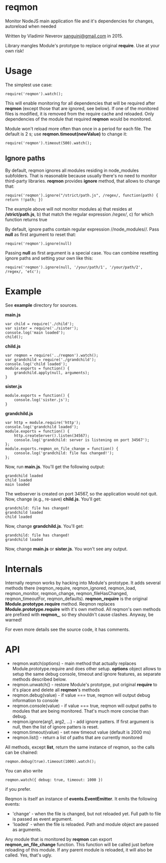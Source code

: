 # reqmon

Monitor NodeJS main application file and it's dependencies for changes, autoreload when needed

Written by Vladimir Neverov <sanguini@gmail.com> in 2015.

Library mangles Module's prototype to replace original **require**. Use at your own risk!

Usage
=====

The simplest use case:

	require('reqmon').watch();

This will enable monitoring for all dependencies that will be required after **reqmon** (except those that are ignored, see below).
If one of the monitored files is modified, it is removed from the require cache and reloaded. Only dependencies of the module that required
**reqmon** would be monitored.

Module won't reload more often than once in a period for each file. The default is 2 s; use **reqmon.timeout(newValue)** to change it:

	require('reqmon').timeout(500).watch();

Ignore paths
------------

By default, reqmon ignores all modules residing in node_modules subfolders. That is reasonable because usually there's no need to
monitor third-party libraries. **reqmon** provides **ignore** method, that allows to change that:

	require('reqmon').ignore("/strict/path.js", /regex/, function(path) { return !!path; })

The example above will not monitor modules
  a) that resides at **/strict/path.js**,
  b) that match the regular expression */regex/*,
  c) for which function returns true

By default, ignore paths contain regular expression /\/node_modules\//. Pass **null** as first argument to reset that:

	require('reqmon').ignore(null)

Passing **null** as first argument is a special case. You can combine resetting ignore paths and setting your own like this:

	require('reqmon').ignore(null, '/your/path/1', '/your/path/2', /regex/, 'etc');

Example
=======

See **example** directory for sources.

**main.js**

	var child = require('./child');
	var sister = require('./sister');
	console.log('main loaded');
	child();

**child.js**

	var reqmon = require('../reqmon').watch();
	var grandchild = require('./grandchild');
	console.log('child loaded');
	module.exports = function() {
		grandchild.apply(null, arguments);
	}

**sister.js**

	module.exports = function() {
		console.log('sister.js');
	}

**grandchild.js**

	var http = module.require('http');
	console.log('grandchild loaded');
	module.exports = function() {
		http.createServer().listen(34567);
		console.log('grandchild: server is listening on port 34567');
	};
	module.exports.reqmon_on_file_change = function() {
		console.log('grandchild: file has changed!');
	};


Now, run **main.js**. You'll get the following output:

	grandchild loaded
	child loaded
	main loaded

The webserver is created on port 34567, so the application would not quit. Now, change (e.g., re-save) **child.js**. You'll get:

	grandchild: file has changed!
	grandchild loaded
	child loaded

Now, change **grandchild.js**. You'll get:

	grandchild: file has changed!
	grandchild loaded

Now, change **main.js** or **sister.js**. You won't see any output.

Internals
=========

Internally reqmon works by hacking into Module's prototype. It adds several methods there (reqmon\_require, reqmon\_ignored, reqmon\_load,
reqmon\_monitor, reqmon\_change, reqmon\_fileHasChanged, reqmon\_timeoutFor, reqmon\_defaults). **reqmon_require** is
the original **Module.prototype.require** method. Reqmon replaces **Module.prototype.require** with it's own method. All reqmon's
own methods are prefixed with **reqmon\_**, so they shouldn't cause clashes. Anyway, be warned!

For even more details see the source code, it has comments.

API
===

  * reqmon.watch(options)          - main method that actually replaces Module.prototype.require and does other setup.
  								     **options** object allows to setup the same debug console, timeout and ignore features, as separate methods described below.
  * reqmon.unwatch()               - restore Module's prototype, put original **require** to it's place and delete all **reqmon**'s methods
  * reqmon.debug(value)            - if value === true, reqmon will output debug information to console
  * reqmon.console(value)          - if value === true, reqmon will output paths to modules that are being monitored. That's much more concise than debug.
  * reqmon.ignore(arg1, arg2, ...) - add ignore patters. If first argument is null, then the list of ignore patters is reset.
  * reqmon.timeout(value)          - set new timeout value (default is 2000 ms)
  * reqmon.list()                  - return a list of paths that are currently monitored

All methods, except **list**, return the same instance of reqmon, so the calls can be chained:

	reqmon.debug(true).timeout(1000).watch();

You can also write

	reqmon.watch({ debug: true, timeout: 1000 })

if you prefer.

Reqmon is itself an instance of **events.EventEmitter**. It emits the following events:

  * 'change' - when the file is changed, but not reloaded yet. Full path to file is passed as event argument.
  * 'loaded' - when the file is reloaded. Path and module object are passed as arguments.

Any module that is monitored by **reqmon** can export **reqmon_on_file_change** function. This function will be called
just before reloading of this module. If any parent module is reloaded, it will also be called. Yes, that's ugly.
